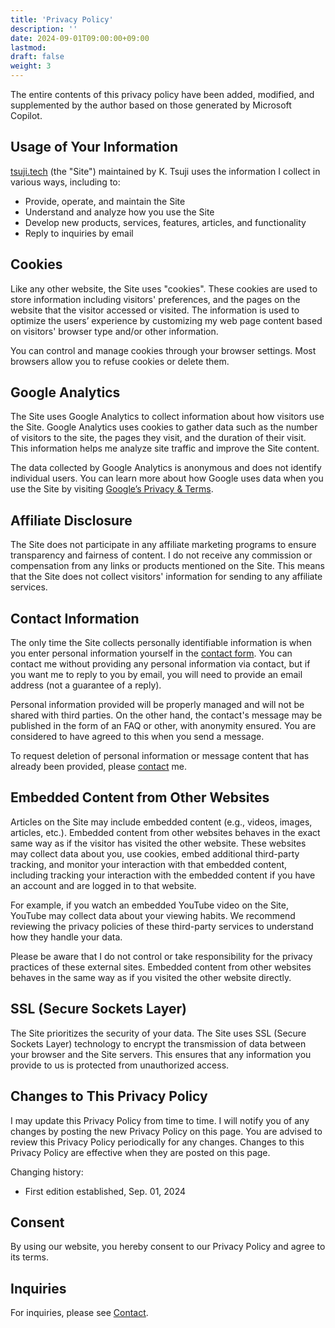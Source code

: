 ```yaml
---
title: 'Privacy Policy'
description: ''
date: 2024-09-01T09:00:00+09:00
lastmod: 
draft: false
weight: 3
---
```


The entire contents of this privacy policy have been added, modified, and supplemented by the author based on those generated by Microsoft Copilot.

## Usage of Your Information

[tsuji.tech](https://tsuji.tech) (the "Site") maintained by K. Tsuji uses the information I collect in various ways, including to:

* Provide, operate, and maintain the Site
* Understand and analyze how you use the Site
* Develop new products, services, features, articles, and functionality
* Reply to inquiries by email

## Cookies

Like any other website, the Site uses "cookies". These cookies are used to store information including visitors' preferences, and the pages on the website that the visitor accessed or visited. The information is used to optimize the users’ experience by customizing my web page content based on visitors' browser type and/or other information.

You can control and manage cookies through your browser settings. Most browsers allow you to refuse cookies or delete them.

## Google Analytics

The Site uses Google Analytics to collect information about how visitors use the Site. Google Analytics uses cookies to gather data such as the number of visitors to the site, the pages they visit, and the duration of their visit. This information helps me analyze site traffic and improve the Site content.

The data collected by Google Analytics is anonymous and does not identify individual users. You can learn more about how Google uses data when you use the Site by visiting [Google’s Privacy & Terms](https://policies.google.com/).

## Affiliate Disclosure

The Site does not participate in any affiliate marketing programs to ensure transparency and fairness of content. I do not receive any commission or compensation from any links or products mentioned on the Site. This means that the Site does not collect visitors' information for sending to any affiliate services.

## Contact Information

The only time the Site collects personally identifiable information is when you enter personal information yourself in the [contact form](https://tsuji.tech/contact). You can contact me without providing any personal information via contact, but if you want me to reply to you by email, you will need to provide an email address (not a guarantee of a reply).

Personal information provided will be properly managed and will not be shared with third parties. On the other hand, the contact's message may be published in the form of an FAQ or other, with anonymity ensured. You are considered to have agreed to this when you send a message.

To request deletion of personal information or message content that has already been provided, please [contact](https://tsuji.tech/contact) me.

## Embedded Content from Other Websites

Articles on the Site may include embedded content (e.g., videos, images, articles, etc.). Embedded content from other websites behaves in the exact same way as if the visitor has visited the other website. These websites may collect data about you, use cookies, embed additional third-party tracking, and monitor your interaction with that embedded content, including tracking your interaction with the embedded content if you have an account and are logged in to that website.

For example, if you watch an embedded YouTube video on the Site, YouTube may collect data about your viewing habits. We recommend reviewing the privacy policies of these third-party services to understand how they handle your data.

Please be aware that I do not control or take responsibility for the privacy practices of these external sites. Embedded content from other websites behaves in the same way as if you visited the other website directly.

## SSL (Secure Sockets Layer)

The Site prioritizes the security of your data. The Site uses SSL (Secure Sockets Layer) technology to encrypt the transmission of data between your browser and the Site servers. This ensures that any information you provide to us is protected from unauthorized access.

## Changes to This Privacy Policy

I may update this Privacy Policy from time to time. I will notify you of any changes by posting the new Privacy Policy on this page. You are advised to review this Privacy Policy periodically for any changes. Changes to this Privacy Policy are effective when they are posted on this page.


Changing history:

- First edition established, Sep. 01, 2024

## Consent
By using our website, you hereby consent to our Privacy Policy and agree to its terms.

## Inquiries

For inquiries, please see [Contact](https://tsuji.tech/contact).
